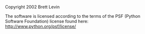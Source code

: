 Copyright 2002 Brett Levin

The software is licensed according to the terms of the PSF (Python Software Foundation) license found here: http://www.python.org/psf/license/